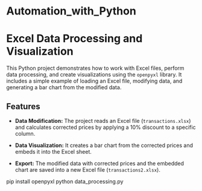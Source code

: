 # Automation_with_Python

# Excel Data Processing and Visualization

This Python project demonstrates how to work with Excel files, perform data processing, and create visualizations using the `openpyxl` library. It includes a simple example of loading an Excel file, modifying data, and generating a bar chart from the modified data.

## Features

- **Data Modification:** The project reads an Excel file (`transactions.xlsx`) and calculates corrected prices by applying a 10% discount to a specific column.

- **Data Visualization:** It creates a bar chart from the corrected prices and embeds it into the Excel sheet.

- **Export:** The modified data with corrected prices and the embedded chart are saved into a new Excel file (`transactions2.xlsx`).

pip install openpyxl
python data_processing.py
